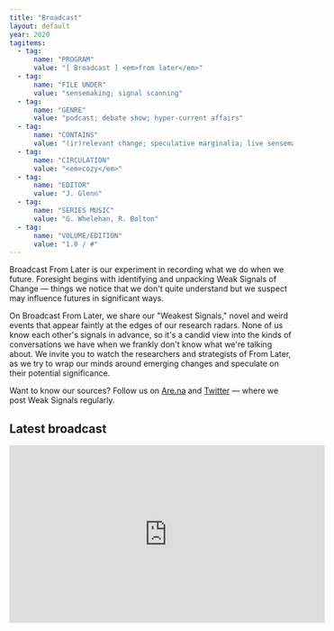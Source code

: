 ```yaml
---
title: "Broadcast"
layout: default
year: 2020
tagitems:
  - tag:
      name: "PROGRAM"
      value: "[ Broadcast ] <em>from later</em>"
  - tag:
      name: "FILE UNDER"
      value: "sensemaking; signal scanning"
  - tag:
      name: "GENRE"
      value: "podcast; debate show; hyper-current affairs"
  - tag:
      name: "CONTAINS"
      value: "(ir)relevant change; speculative marginalia; live sensemaking"
  - tag:
      name: "CIRCULATION"
      value: "<em>cozy</em>"
  - tag:
      name: "EDITOR"
      value: "J. Glenn"
  - tag:
      name: "SERIES MUSIC"
      value: "G. Whelehan, R. Bolton"
  - tag:
      name: "VOLUME/EDITION"
      value: "1.0 / #"
---
```


Broadcast From Later is our experiment in recording what we do when we future. Foresight begins with identifying and unpacking Weak Signals of Change — things we notice that we don't quite understand but we suspect may influence futures in significant ways.

On Broadcast From Later, we share our "Weakest Signals," novel and weird events that appear faintly at the edges of our research radars. None of us know each other's signals in advance, so it's a candid view into the kinds of conversations we have when we frankly don't know what we're talking about. We invite you to watch the researchers and strategists of From Later, as we try to wrap our minds around emerging changes and speculate on their potential significance.

Want to know our sources? Follow us on [Are.na](https://www.are.na/from-later) and [Twitter](https://twitter.com/since21xx) — where we post Weak Signals regularly.

## Latest broadcast

<iframe width="560" height="315" src="https://www.youtube.com/embed/videoseries?list=PLohXMCP8mwsYFFatVkXwJOXehhueNhOiW" frameborder="0" allow="accelerometer; autoplay; encrypted-media; gyroscope; picture-in-picture" allowfullscreen></iframe>
